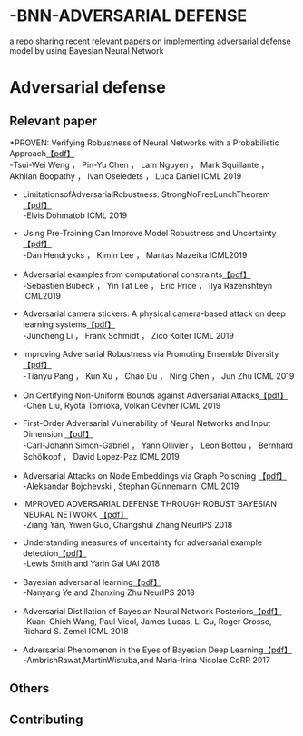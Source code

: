# -BNN-ADVERSARIAL DEFENSE
a repo sharing recent relevant papers on implementing adversarial defense model by using Bayesian Neural Network 
# Adversarial defense


## Relevant paper

*PROVEN: Verifying Robustness of Neural Networks with a Probabilistic Approach[【pdf】](https://arxiv.org/pdf/1812.08329.pdf)<br>
-Tsui-Wei Weng ， Pin-Yu Chen ， Lam Nguyen ， Mark Squillante ， Akhilan Boopathy ， Ivan Oseledets ， Luca Daniel  ICML 2019

* LimitationsofAdversarialRobustness: StrongNoFreeLunchTheorem[【pdf】](https://arxiv.org/pdf/1810.04065.pdf)<br>
-Elvis Dohmatob ICML 2019

* Using Pre-Training Can Improve Model Robustness and Uncertainty[【pdf】](https://arxiv.org/pdf/1901.09960.pdf)<br>
-Dan Hendrycks ， Kimin Lee ， Mantas Mazeika  ICML2019

* Adversarial examples from computational constraints[【pdf】](https://www.groundai.com/project/adversarial-examples-from-computational-constraints/1)<br>
-Sebastien Bubeck ， Yin Tat Lee ， Eric Price ， Ilya Razenshteyn ICML2019

* Adversarial camera stickers: A physical camera-based attack on deep learning systems[【pdf】](https://arxiv.org/pdf/1904.00759.pdf)<br>
-Juncheng Li ， Frank Schmidt ， Zico Kolter ICML 2019

* Improving Adversarial Robustness via Promoting Ensemble Diversity[【pdf】](https://arxiv.org/pdf/1901.08846.pdf)<br>
-Tianyu Pang ， Kun Xu ， Chao Du ， Ning Chen ， Jun Zhu ICML 2019

* On Certifying Non-Uniform Bounds against Adversarial Attacks[【pdf】](https://arxiv.org/pdf/1903.06603.pdf)<br>
-Chen Liu, Ryota Tomioka, Volkan Cevher  ICML 2019

* First-Order Adversarial Vulnerability of Neural Networks and Input Dimension [【pdf】](https://arxiv.org/pdf/1802.01421v1.pdf)<br>
-Carl-Johann Simon-Gabriel ， Yann Ollivier ， Leon Bottou ， Bernhard Schölkopf ， David Lopez-Paz ICML 2019


* Adversarial Attacks on Node Embeddings via Graph Poisoning [【pdf】](https://arxiv.org/pdf/1809.01093.pdf)<br>
-Aleksandar Bojchevski , Stephan Günnemann ICML 2019


* IMPROVED ADVERSARIAL DEFENSE THROUGH ROBUST BAYESIAN NEURAL NETWORK [【pdf】](https://arxiv.org/pdf/1803.00404.pdf)<br>
-Ziang Yan, Yiwen Guo, Changshui Zhang NeurIPS 2018

* Understanding measures of uncertainty for adversarial example detection[【pdf】](https://arxiv.org/pdf/1803.08533v1.pdf)<br>
-Lewis Smith and Yarin Gal  UAI 2018

* Bayesian adversarial learning[【pdf】](http://papers.nips.cc/paper/7921-bayesian-adversarial-learning.pdf)<br>
-Nanyang Ye and Zhanxing Zhu  NeurIPS 2018


* Adversarial Distillation of Bayesian Neural Network Posteriors[【pdf】](https://arxiv.org/pdf/1806.10317.pdf)<br> 
-Kuan-Chieh Wang, Paul Vicol, James Lucas, Li Gu, Roger Grosse, Richard S. Zemel  ICML 2018

* Adversarial Phenomenon in the Eyes of Bayesian Deep Learning[【pdf】](https://arxiv.org/pdf/1711.08244.pdf)<br>
-AmbrishRawat,MartinWistuba,and Maria-Irina Nicolae CoRR 2017










## Others



## Contributing
